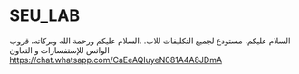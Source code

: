 # SEU_LAB
السلام عليكم، مستودع لجميع التكليفات للاب.
.السلام عليكم ورحمة الله وبركاته، قروب الواتس للإستفسارات و التعاون	https://chat.whatsapp.com/CaEeAQIuyeN081A4A8JDmA
